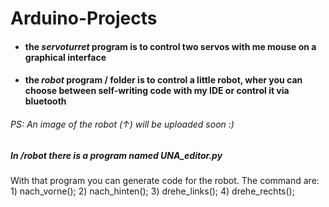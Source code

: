 # Arduino-Projects

* #### the *servoturret* program is to control two servos with me mouse on a graphical interface
* #### the *robot* program / folder is to control a little robot, wher you can choose between self-writing code with my IDE or control it via bluetooth
###### PS: An image of the robot (↑) will be uploaded soon :)

##### In */robot* there is a program named UNA_editor.py
With that program you can generate code for the robot. The command are: 1) nach_vorne(); 2) nach_hinten(); 3) drehe_links(); 4) drehe_rechts();
